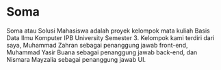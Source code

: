 # Soma
Soma atau Solusi Mahasiswa adalah proyek kelompok mata kuliah Basis Data Ilmu Komputer IPB University Semester 3. Kelompok kami terdiri dari saya, Muhammad Zahran sebagai penanggung jawab front-end, Muhammad Yasir Buana sebagai penanggung jawab back-end, dan Nismara Mayzalia sebagai penanggung jawab UI.
